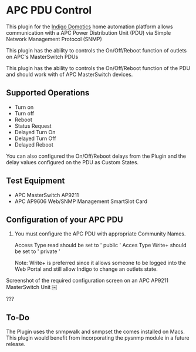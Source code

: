 # APC PDU Control

This plugin for the [Indigo Domotics](http://www.indigodomo.com/) home automation platform allows communication with a APC Power Distribution Unit (PDU) via Simple Network Management Protocol (SNMP)

This plugin has the ability to controls the On/Off/Reboot function of outlets on APC's MasterSwitch PDUs

This plugin has the ability to controls the On/Off/Reboot function of the PDU and should work with of APC MasterSwitch devices.


## Supported Operations

* Turn on
* Turn off
* Reboot
* Status Request
* Delayed Turn On
* Delayed Turn Off
* Delayed Reboot

You can also configured the On/Off/Reboot delays from the Plugin and the delay values configured on the PDU as Custom States.


## Test Equipment

* APC MasterSwitch AP9211 
* APC AP9606 Web/SNMP Management SmartSlot Card


## Configuration of your APC PDU

1) You must configure the APC PDU with appropriate Community Names. 

    Access Type read should be set to '  public  '
    Acces Type Write+ should be set to '  private  '

    Note: Write+ is preferred since it allows someone to be logged into the Web Portal and still allow Indigo to change an outlets state.

Screenshot of the required configuration screen on an APC AP9211 MasterSwitch Unit
￼

???


## To-Do

The Plugin uses the snmpwalk and snmpset the comes installed on Macs. This plugin would benefit from incorporating the pysnmp module in a future release.